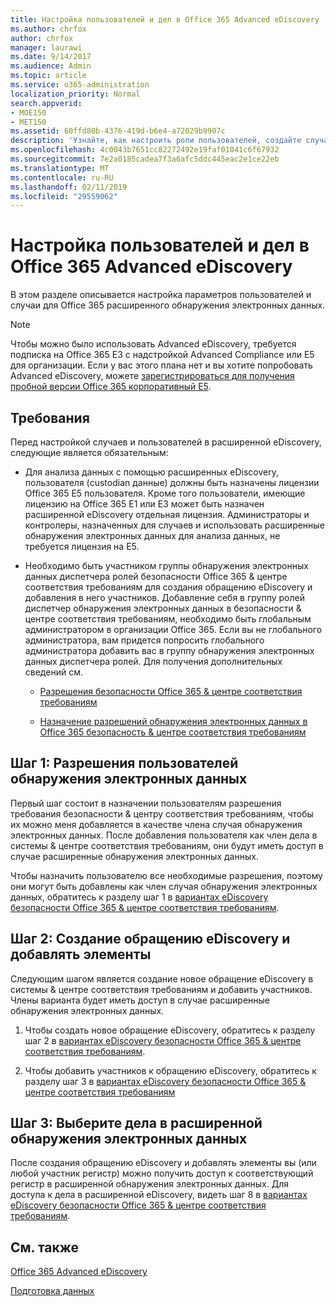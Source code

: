 ```yaml
---
title: Настройка пользователей и дел в Office 365 Advanced eDiscovery
ms.author: chrfox
author: chrfox
manager: laurawi
ms.date: 9/14/2017
ms.audience: Admin
ms.topic: article
ms.service: o365-administration
localization_priority: Normal
search.appverid:
- MOE150
- MET150
ms.assetid: 60ffd80b-4376-419d-b6e4-a72029b9907c
description: 'Узнайте, как настроить роли пользователей, создайте случаев и назначение пользователям вариантов в Office 365 расширенного обнаружения электронных данных.  '
ms.openlocfilehash: 4c0043b7651cc82272492e19faf01041c6f67932
ms.sourcegitcommit: 7e2a0185cadea7f3a6afc5ddc445eac2e1ce22eb
ms.translationtype: MT
ms.contentlocale: ru-RU
ms.lasthandoff: 02/11/2019
ms.locfileid: "29559062"
---
```

# <a name="set-up-users-and-cases-in-office-365-advanced-ediscovery"></a>Настройка пользователей и дел в Office 365 Advanced eDiscovery

В этом разделе описывается настройка параметров пользователей и случаи для Office 365 расширенного обнаружения электронных данных.
  
> [!NOTE]
> Чтобы можно было использовать Advanced eDiscovery, требуется подписка на Office 365 E3 с надстройкой Advanced Compliance или E5 для организации. Если у вас этого плана нет и вы хотите попробовать Advanced eDiscovery, можете [зарегистрироваться для получения пробной версии Office 365 корпоративный E5](https://go.microsoft.com/fwlink/p/?LinkID=698279). 
  
## <a name="prerequisites"></a>Требования

Перед настройкой случаев и пользователей в расширенной eDiscovery, следующие является обязательным:
  
- Для анализа данных с помощью расширенных eDiscovery, пользователя (custodian данные) должны быть назначены лицензии Office 365 E5 пользователя. Кроме того пользователи, имеющие лицензию на Office 365 E1 или E3 может быть назначен расширенной eDiscovery отдельная лицензия. Администраторы и контролеры, назначенных для случаев и использовать расширенные обнаружения электронных данных для анализа данных, не требуется лицензия на E5. 
    
- Необходимо быть участником группы обнаружения электронных данных диспетчера ролей безопасности Office 365 &amp; центре соответствия требованиям для создания обращению eDiscovery и добавления в него участников. Добавление себя в группу ролей диспетчер обнаружения электронных данных в безопасности &amp; центре соответствия требованиям, необходимо быть глобальным администратором в организации Office 365. Если вы не глобального администратора, вам придется попросить глобального администратора добавить вас в группу обнаружения электронных данных диспетчера ролей. Для получения дополнительных сведений см.
    
  - [Разрешения безопасности Office 365 &amp; центре соответствия требованиям](permissions-in-the-security-and-compliance-center.md)
    
  - [Назначение разрешений обнаружения электронных данных в Office 365 безопасность &amp; центре соответствия требованиям](assign-ediscovery-permissions.md)
    
## <a name="step-1-assign-users-ediscovery-permissions"></a>Шаг 1: Разрешения пользователей обнаружения электронных данных

Первый шаг состоит в назначении пользователям разрешения требования безопасности &amp; центру соответствия требованиям, чтобы их можно меня добавляется в качестве члена случая обнаружения электронных данных. После добавления пользователя как член дела в системы &amp; центре соответствия требованиям, они будут иметь доступ в случае расширенные обнаружения электронных данных.
  
Чтобы назначить пользователю все необходимые разрешения, поэтому они могут быть добавлены как член случая обнаружения электронных данных, обратитесь к разделу шаг 1 в [вариантах eDiscovery безопасности Office 365 &amp; центре соответствия требованиям](ediscovery-cases.md#step-1-assign-ediscovery-permissions-to-potential-case-members).
  
## <a name="step-2-create-an-ediscovery-case-and-add-members"></a>Шаг 2: Создание обращению eDiscovery и добавлять элементы

Следующим шагом является создание новое обращение eDiscovery в системы &amp; центре соответствия требованиям и добавить участников. Члены варианта будет иметь доступ в случае расширенные обнаружения электронных данных.
  
1. Чтобы создать новое обращение eDiscovery, обратитесь к разделу шаг 2 в [вариантах eDiscovery безопасности Office 365 &amp; центре соответствия требованиям](ediscovery-cases.md#step-2-create-a-new-case).
    
2. Чтобы добавить участников к обращению eDiscovery, обратитесь к разделу шаг 3 в [вариантах eDiscovery безопасности Office 365 &amp; центре соответствия требованиям](ediscovery-cases.md#step-3-add-members-to-a-case)
    
## <a name="step-3-go-a-case-in-advanced-ediscovery"></a>Шаг 3: Выберите дела в расширенной обнаружения электронных данных

После создания обращению eDiscovery и добавлять элементы вы (или любой участник регистр) можно получить доступ к соответствующий регистр в расширенной обнаружения электронных данных. Для доступа к дела в расширенной eDiscovery, видеть шаг 8 в [вариантах eDiscovery безопасности Office 365 &amp; центре соответствия требованиям](ediscovery-cases.md#step-8-go-to-the-case-in-advanced-ediscovery).
  
## <a name="see-also"></a>См. также

[Office 365 Advanced eDiscovery](office-365-advanced-ediscovery.md)
  
[Подготовка данных](prepare-data-for-advanced-ediscovery.md)
 